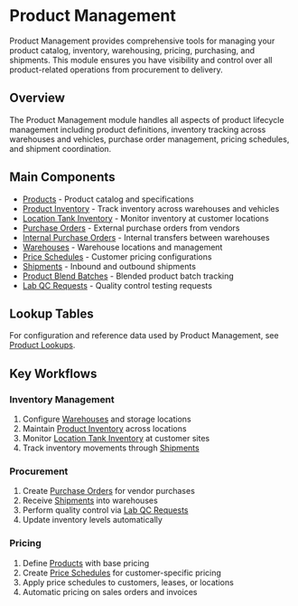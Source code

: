 # Product Management

Product Management provides comprehensive tools for managing your product catalog, inventory, warehousing, pricing, purchasing, and shipments. This module ensures you have visibility and control over all product-related operations from procurement to delivery.


## Overview

The Product Management module handles all aspects of product lifecycle management including product definitions, inventory tracking across warehouses and vehicles, purchase order management, pricing schedules, and shipment coordination.

## Main Components

* [Products](Products.md) - Product catalog and specifications
* [Product Inventory](ProductInventory.md) - Track inventory across warehouses and vehicles
* [Location Tank Inventory](LocationTankInventory.md) - Monitor inventory at customer locations
* [Purchase Orders](PurchaseOrders.md) - External purchase orders from vendors
* [Internal Purchase Orders](InternalPurchaseOrders.md) - Internal transfers between warehouses
* [Warehouses](Warehouses.md) - Warehouse locations and management
* [Price Schedules](PriceSchedules.md) - Customer pricing configurations
* [Shipments](Shipments.md) - Inbound and outbound shipments
* [Product Blend Batches](ProductBlendBatchs.md) - Blended product batch tracking
* [Lab QC Requests](LabQCRequests.md) - Quality control testing requests

## Lookup Tables

For configuration and reference data used by Product Management, see [Product Lookups](Lookups.md).

## Key Workflows

### Inventory Management
1. Configure [Warehouses](Warehouses.md) and storage locations
2. Maintain [Product Inventory](ProductInventory.md) across locations
3. Monitor [Location Tank Inventory](LocationTankInventory.md) at customer sites
4. Track inventory movements through [Shipments](Shipments.md)

### Procurement
1. Create [Purchase Orders](PurchaseOrders.md) for vendor purchases
2. Receive [Shipments](Shipments.md) into warehouses
3. Perform quality control via [Lab QC Requests](LabQCRequests.md)
4. Update inventory levels automatically

### Pricing
1. Define [Products](Products.md) with base pricing
2. Create [Price Schedules](PriceSchedules.md) for customer-specific pricing
3. Apply price schedules to customers, leases, or locations
4. Automatic pricing on sales orders and invoices

